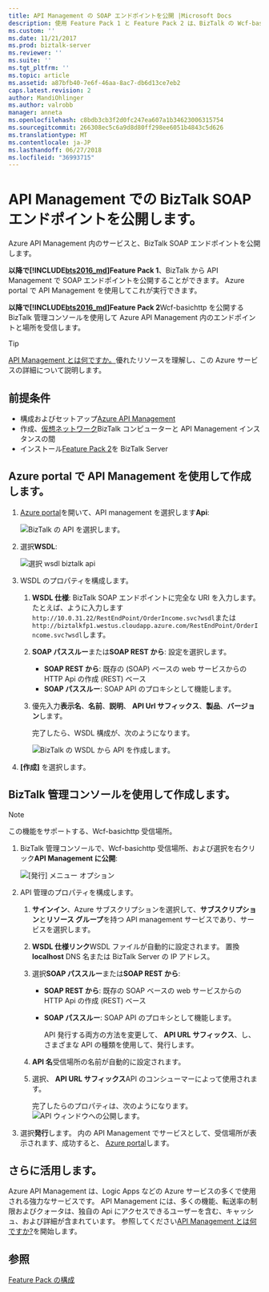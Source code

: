 ```yaml
---
title: API Management の SOAP エンドポイントを公開 |Microsoft Docs
description: 使用 Feature Pack 1 と Feature Pack 2 は、BizTalk の Wcf-basic HTTP の公開を API management 内の SOAP エンドポイントと場所が表示されます。 BizTalk 管理コンソールを使用して実行したり、Azure portal で API Management 内で直接、エンドポイントを貼り付けます。
ms.custom: ''
ms.date: 11/21/2017
ms.prod: biztalk-server
ms.reviewer: ''
ms.suite: ''
ms.tgt_pltfrm: ''
ms.topic: article
ms.assetid: a87bfb40-7e6f-46aa-8ac7-db6d13ce7eb2
caps.latest.revision: 2
author: MandiOhlinger
ms.author: valrobb
manager: anneta
ms.openlocfilehash: c8bdb3cb3f2d0fc247ea607a1b34623006315754
ms.sourcegitcommit: 266308ec5c6a9d8d80ff298ee6051b4843c5d626
ms.translationtype: MT
ms.contentlocale: ja-JP
ms.lasthandoff: 06/27/2018
ms.locfileid: "36993715"
---
```

# <a name="publish-biztalk-soap-endpoints-in-api-management"></a>API Management での BizTalk SOAP エンドポイントを公開します。

Azure API Management 内のサービスと、BizTalk SOAP エンドポイントを公開します。 

**以降で[!INCLUDE[bts2016_md](../includes/bts2016-md.md)]Feature Pack 1**、BizTalk から API Management で SOAP エンドポイントを公開することができます。 Azure portal で API Management を使用してこれが実行できます。 

**以降で[!INCLUDE[bts2016_md](../includes/bts2016-md.md)]Feature Pack 2**Wcf-basichttp を公開する BizTalk 管理コンソールを使用して Azure API Management 内のエンドポイントと場所を受信します。 

> [!TIP]
> [API Management とは何ですか。](https://docs.microsoft.com/azure/api-management/api-management-key-concepts)優れたリソースを理解し、この Azure サービスの詳細について説明します。

## <a name="prerequisites"></a>前提条件
* 構成およびセットアップ[Azure API Management](https://docs.microsoft.com/azure/api-management/api-management-get-started)
* 作成、[仮想ネットワーク](https://docs.microsoft.com/azure/api-management/api-management-using-with-vnet)BizTalk コンピューターと API Management インスタンスの間
* インストール[Feature Pack 2](https://aka.ms/bts2016fp2)を BizTalk Server

## <a name="create-using-api-management-in-azure-portal"></a>Azure portal で API Management を使用して作成します。 
1. [Azure portal](https://portal.azure.com)を開いて、API management を選択します**Api**:

    ![BizTalk の API を選択します。](../core/media/select-api-for-biztalk.png)
    
2. 選択**WSDL**:

    ![選択 wsdl biztalk api](../core/media/select-wsdl-biztalk-api.png)
    
3. WSDL のプロパティを構成します。 

   1. **WSDL 仕様**: BizTalk SOAP エンドポイントに完全な URI を入力します。 たとえば、ように入力します`http://10.0.31.22/RestEndPoint/OrderIncome.svc?wsdl`または`http://biztalkfp1.westus.cloudapp.azure.com/RestEndPoint/OrderIncome.svc?wsdl`します。  

   2. **SOAP パススルー**または**SOAP REST から**: 設定を選択します。 
       * **SOAP REST から**: 既存の (SOAP) ベースの web サービスからの HTTP Api の作成 (REST) ベース
       * **SOAP パススルー**: SOAP API のプロキシとして機能します。 

   3. 優先入力**表示名**、**名前**、**説明**、 **API Url サフィックス**、**製品**、**バージョン**します。

      完了したら、WSDL 構成が、次のようになります。 

      ![BizTalk の WSDL から API を作成します。](../core/media/create-api-from-wsdl-biztalk.png)

4. **[作成]** を選択します。

## <a name="create-using-the-biztalk-administration"></a>BizTalk 管理コンソールを使用して作成します。

> [!NOTE] 
> この機能をサポートする、Wcf-basichttp 受信場所。 

1. BizTalk 管理コンソールで、Wcf-basichttp 受信場所、および選択を右クリック**API Management に公開**:  

    ![[発行] メニュー オプション](../core/media/publish-to-api-management-option.png)
 
2. API 管理のプロパティを構成します。 

   1. **サインイン**、Azure サブスクリプションを選択して、**サブスクリプション**と**リソース グループ**を持つ API management サービスであり、サービスを選択します。

   2. **WSDL 仕様リンク**WSDL ファイルが自動的に設定されます。 置換**localhost** DNS 名または BizTalk Server の IP アドレス。 

   3. 選択**SOAP パススルー**または**SOAP REST から**:  
      * **SOAP REST から**: 既存の SOAP ベースの web サービスからの HTTP Api の作成 (REST) ベース
      * **SOAP パススルー**: SOAP API のプロキシとして機能します。 

        API 発行する両方の方法を変更して、 **API URL サフィックス**、し、さまざまな API の種類を使用して、発行します。

   4. **API 名**受信場所の名前が自動的に設定されます。

   5. 選択、 **API URL サフィックス**API のコンシューマーによって使用されます。 

      完了したらのプロパティは、次のようになります。  
      ![API ウィンドウへの公開します。](../core/media/api-management-publish-window.png)


3. 選択**発行**します。 内の API Management でサービスとして、受信場所が表示されます、成功すると、 [Azure portal](https://portal.azure.com)します。 

## <a name="do-more"></a>さらに活用します。
Azure API Management は、Logic Apps などの Azure サービスの多くで使用される強力なサービスです。 API Management には、多くの機能、転送率の制限およびクォータは、独自の Api にアクセスできるユーザーを含む、キャッシュ、および詳細が含まれています。 参照してください[API Management とは何ですか?](https://docs.microsoft.com/azure/api-management/api-management-key-concepts)を開始します。

## <a name="see-also"></a>参照
[Feature Pack の構成](configure-the-feature-pack.md)
